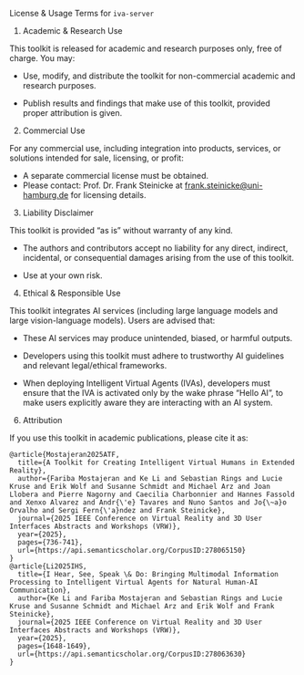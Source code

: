 License & Usage Terms for ``iva-server``


1. Academic & Research Use

This toolkit is released for academic and research purposes only, free of charge.
You may:

- Use, modify, and distribute the toolkit for non-commercial academic and research purposes.

- Publish results and findings that make use of this toolkit, provided proper attribution is given.

2. Commercial Use

For any commercial use, including integration into products, services, or solutions intended for sale, licensing, or profit:

- A separate commercial license must be obtained.
- Please contact: Prof. Dr. Frank Steinicke at frank.steinicke@uni-hamburg.de for licensing details.

3. Liability Disclaimer

  This toolkit is provided “as is” without warranty of any kind.

- The authors and contributors accept no liability for any direct, indirect, incidental, or consequential damages arising from the use of this toolkit.

- Use at your own risk.

4. Ethical & Responsible Use

This toolkit integrates AI services (including large language models and large vision-language models).
Users are advised that:

- These AI services may produce unintended, biased, or harmful outputs.

- Developers using this toolkit must adhere to trustworthy AI guidelines and relevant legal/ethical frameworks.

- When deploying Intelligent Virtual Agents (IVAs), developers must ensure that the IVA is activated only by the wake phrase “Hello AI”, to make users explicitly aware they are interacting with an AI system.

6. Attribution

If you use this toolkit in academic publications, please cite it as:

```
@article{Mostajeran2025ATF,
  title={A Toolkit for Creating Intelligent Virtual Humans in Extended Reality},
  author={Fariba Mostajeran and Ke Li and Sebastian Rings and Lucie Kruse and Erik Wolf and Susanne Schmidt and Michael Arz and Joan Llobera and Pierre Nagorny and Caecilia Charbonnier and Hannes Fassold and Xenxo Alvarez and Andr{\'e} Tavares and Nuno Santos and Jo{\~a}o Orvalho and Sergi Fern{\'a}ndez and Frank Steinicke},
  journal={2025 IEEE Conference on Virtual Reality and 3D User Interfaces Abstracts and Workshops (VRW)},
  year={2025},
  pages={736-741},
  url={https://api.semanticscholar.org/CorpusID:278065150}
}
@article{Li2025IHS,
  title={I Hear, See, Speak \& Do: Bringing Multimodal Information Processing to Intelligent Virtual Agents for Natural Human-AI Communication},
  author={Ke Li and Fariba Mostajeran and Sebastian Rings and Lucie Kruse and Susanne Schmidt and Michael Arz and Erik Wolf and Frank Steinicke},
  journal={2025 IEEE Conference on Virtual Reality and 3D User Interfaces Abstracts and Workshops (VRW)},
  year={2025},
  pages={1648-1649},
  url={https://api.semanticscholar.org/CorpusID:278063630}
}
```